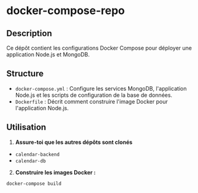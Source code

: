 # docker-compose-repo

## Description

Ce dépôt contient les configurations Docker Compose pour déployer une application Node.js et MongoDB.

## Structure

- `docker-compose.yml` : Configure les services MongoDB, l'application Node.js et les scripts de configuration de la base de données.
- `Dockerfile` : Décrit comment construire l'image Docker pour l'application Node.js.

## Utilisation

1. **Assure-toi que les autres dépôts sont clonés** 
- `calendar-backend` 
- `calendar-db`

2. **Construire les images Docker :**

```bash
docker-compose build
```